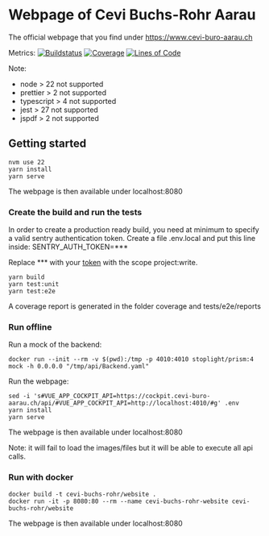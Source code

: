 # Webpage of Cevi Buchs-Rohr Aarau

The official webpage that you find under https://www.cevi-buro-aarau.ch

Metrics: 
[![Buildstatus](https://github.com/patrickuhlmann/cevi-buchs-rohr-aarau-website/workflows/Build%20Main/badge.svg)](https://github.com/patrickuhlmann/cevi-buchs-rohr-aarau-website/actions/workflows/build_main.yml)
[![Coverage](https://sonarcloud.io/api/project_badges/measure?project=cevi-buchs-rohr-aarau-website&metric=coverage)](https://sonarcloud.io/dashboard?id=cevi-buchs-rohr-aarau-website)
[![Lines of Code](https://sonarcloud.io/api/project_badges/measure?project=cevi-buchs-rohr-aarau-website&metric=ncloc)](https://sonarcloud.io/dashboard?id=cevi-buchs-rohr-aarau-website)

Note: 
  * node > 22 not supported
  * prettier > 2 not supported
  * typescript > 4 not supported
  * jest > 27 not supported
  * jspdf > 2 not supported


## Getting started
```
nvm use 22
yarn install
yarn serve
```

The webpage is then available under localhost:8080

### Create the build and run the tests

In order to create a production ready build, you need at minimum to specify a valid sentry authentication token. Create a file .env.local and put this line inside:
SENTRY_AUTH_TOKEN=***

Replace *** with your [token](https://sentry.io/settings/account/api/auth-tokens/) with the scope project:write. 

```
yarn build
yarn test:unit
yarn test:e2e
```

A coverage report is generated in the folder coverage and tests/e2e/reports

### Run offline

Run a mock of the backend:
```
docker run --init --rm -v $(pwd):/tmp -p 4010:4010 stoplight/prism:4 mock -h 0.0.0.0 "/tmp/api/Backend.yaml"
``` 

Run the webpage:
```
sed -i 's#VUE_APP_COCKPIT_API=https://cockpit.cevi-buro-aarau.ch/api/#VUE_APP_COCKPIT_API=http://localhost:4010/#g' .env
yarn install
yarn serve
```

The webpage is then available under localhost:8080

Note: it will fail to load the images/files but it will be able to execute all api calls.

### Run with docker

```
docker build -t cevi-buchs-rohr/website .
docker run -it -p 8080:80 --rm --name cevi-buchs-rohr-website cevi-buchs-rohr/website
```

The webpage is then available under localhost:8080
